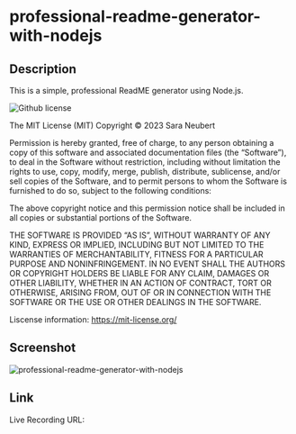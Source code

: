 # professional-readme-generator-with-nodejs



## Description
This is a simple, professional ReadME generator using Node.js.

![Github license](https://img.shields.io/badge/license-MIT-purple.svg)


The MIT License (MIT)
Copyright © 2023 Sara Neubert

Permission is hereby granted, free of charge, to any person obtaining a copy of this software and associated documentation files (the “Software”), to deal in the Software without restriction, including without limitation the rights to use, copy, modify, merge, publish, distribute, sublicense, and/or sell copies of the Software, and to permit persons to whom the Software is furnished to do so, subject to the following conditions:

The above copyright notice and this permission notice shall be included in all copies or substantial portions of the Software.

THE SOFTWARE IS PROVIDED “AS IS”, WITHOUT WARRANTY OF ANY KIND, EXPRESS OR IMPLIED, INCLUDING BUT NOT LIMITED TO THE WARRANTIES OF MERCHANTABILITY, FITNESS FOR A PARTICULAR PURPOSE AND NONINFRINGEMENT. IN NO EVENT SHALL THE AUTHORS OR COPYRIGHT HOLDERS BE LIABLE FOR ANY CLAIM, DAMAGES OR OTHER LIABILITY, WHETHER IN AN ACTION OF CONTRACT, TORT OR OTHERWISE, ARISING FROM, OUT OF OR IN CONNECTION WITH THE SOFTWARE OR THE USE OR OTHER DEALINGS IN THE SOFTWARE.

Liscense information: https://mit-license.org/ 

## Screenshot

![professional-readme-generator-with-nodejs]() 


## Link 

Live Recording URL: 
